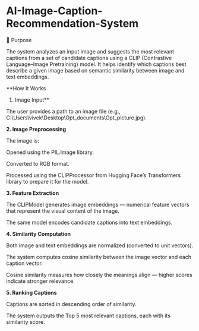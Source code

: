 # AI-Image-Caption-Recommendation-System
🎯 Purpose

The system analyzes an input image and suggests the most relevant captions from a set of candidate captions using a CLIP (Contrastive Language–Image Pretraining) model.
It helps identify which captions best describe a given image based on semantic similarity between image and text embeddings.

**How It Works
1. Image Input**

The user provides a path to an image file (e.g.,
C:\Users\vivek\Desktop\Opt_documents\Opt_picture.jpg).

**2. Image Preprocessing**

The image is:

Opened using the PIL.Image library.

Converted to RGB format.

Processed using the CLIPProcessor from Hugging Face’s Transformers library to prepare it for the model.

**3. Feature Extraction**

The CLIPModel generates image embeddings — numerical feature vectors that represent the visual content of the image.

The same model encodes candidate captions into text embeddings.

**4. Similarity Computation**

Both image and text embeddings are normalized (converted to unit vectors).

The system computes cosine similarity between the image vector and each caption vector.

Cosine similarity measures how closely the meanings align — higher scores indicate stronger relevance.

**5. Ranking Captions**

Captions are sorted in descending order of similarity.

The system outputs the Top 5 most relevant captions, each with its similarity score.
